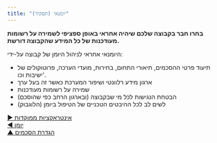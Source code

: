 ```yaml
---
title: "יומנאי (תפקיד)"
---
```



**בחרו חבר בקבוצה שלכם שיהיה אחראי באופן ספציפי לשמירה על רשומות מעודכנות של כל המידע שהקבוצה דורשת.**

היומנאי אחראי לניהול היומן של קבוצה על-ידי:

- תיעוד פרטי ההסכמים, תיאורי התחום, בחירות, מועדי הערכה, פרוטוקולים של ישיבות וכו'.
- ארגון מידע רלוונטי ושיפור המערכת כאשר זה בעל ערך
- שמירה על רשומות מעודכנות
- הבטחת הנגישות לכל מי שבקבוצה (ובארגון הרחב כפי שהוסכם)
- לשים לב לכל ההיבטים הטכניים של הטיפול ביומן (הלוגבוק)

[&#9654; אינטראקציות ממוקדות](focused-interactions.html)<br/>[&#9664; יומן](logbook.html)<br/>[&#9650; הגדרת הסכמים](defining-agreements.html)

